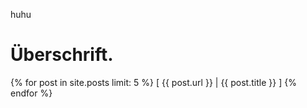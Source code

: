 huhu
# Überschrift. #
  {% for post in site.posts limit: 5 %}
   [ {{ post.url }} | {{ post.title }} ]
  {% endfor %}
